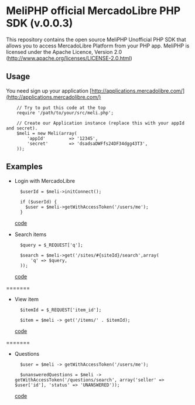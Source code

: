 MeliPHP official MercadoLibre PHP SDK (v.0.0.3)
==========================

This repository contains the open source MeliPHP Unofficial PHP SDK that allows you to access MercadoLibre Platform from your PHP app. 
MeliPHP is licensed under the Apache Licence, Version 2.0
(http://www.apache.org/licenses/LICENSE-2.0.html)


Usage
-----

You need sign up your application [http://applications.mercadolibre.com/](http://applications.mercadolibre.com/)

		// Try to put this code at the top
		require '/path/to/your/src/meli.php';
	
		// Create our Application instance (replace this with your appId and secret).
		$meli = new Meli(array(
			'appId'  		=> '12345',
			'secret' 		=> 'dsadsaDWFfs24DF34dgg43T3',
		));


Examples
--------

* Login with MercadoLibre
		
		$userId = $meli->initConnect();
		
		if ($userId) {
		  $user = $meli->getWithAccessToken('/users/me');
		}

	[code](https://github.com/mercadolibre/php-sdk/blob/master/examples/example_login.php)

* Search items
 	
		$query = $_REQUEST['q'];
	
		$search = $meli->get('/sites/#{siteId}/search',array(
			'q' => $query,
		));
	
	[code](https://github.com/mercadolibre/php-sdk/blob/master/examples/example_search.php)

=======
* View item

	 	$itemId = $_REQUEST['item_id'];
	
	    $item = $meli -> get('/items/' . $itemId);

	[code](https://github.com/mercadolibre/php-sdk/blob/master/examples/example_item.php)

=======
* Questions

		$user = $meli -> getWithAccessToken('/users/me');
		
		$unansweredQuestions = $meli -> getWithAccessToken('/questions/search', array('seller' => $user['id'], 'status' => 'UNANSWERED'));


	[code](https://github.com/mercadolibre/php-sdk/blob/master/examples/example_questions.php)


